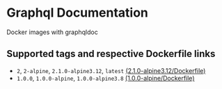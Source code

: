 # Graphql Documentation

Docker images with graphqldoc

## Supported tags and respective Dockerfile links

- `2`, `2-alpine`, `2.1.0-alpine3.12`, `latest` [(2.1.0-alpine3.12/Dockerfile)](2.1.0-alpine3.12/Dockerfile)
- `1.0.0`, `1.0.0-alpine`, `1.0.0-alpine3.8` [(1.0.0-alpine/Dockerfile)](1.0.0-alpine/Dockerfile)
